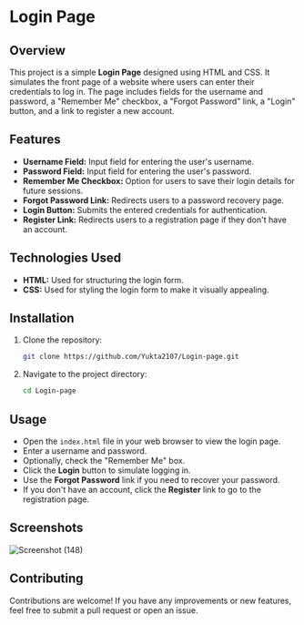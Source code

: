 # Login Page

## Overview

This project is a simple **Login Page** designed using HTML and CSS. It simulates the front page of a website where users can enter their credentials to log in. The page includes fields for the username and password, a "Remember Me" checkbox, a "Forgot Password" link, a "Login" button, and a link to register a new account.

## Features

- **Username Field:** Input field for entering the user's username.
- **Password Field:** Input field for entering the user's password.
- **Remember Me Checkbox:** Option for users to save their login details for future sessions.
- **Forgot Password Link:** Redirects users to a password recovery page.
- **Login Button:** Submits the entered credentials for authentication.
- **Register Link:** Redirects users to a registration page if they don't have an account.

## Technologies Used

- **HTML:** Used for structuring the login form.
- **CSS:** Used for styling the login form to make it visually appealing.

## Installation

1. Clone the repository:
    ```bash
    git clone https://github.com/Yukta2107/Login-page.git
    ```
2. Navigate to the project directory:
    ```bash
    cd Login-page
    ```

## Usage

- Open the `index.html` file in your web browser to view the login page.
- Enter a username and password.
- Optionally, check the "Remember Me" box.
- Click the **Login** button to simulate logging in.
- Use the **Forgot Password** link if you need to recover your password.
- If you don't have an account, click the **Register** link to go to the registration page.

## Screenshots

![Screenshot (148)](https://github.com/user-attachments/assets/ca8f6369-4a5e-45f3-a37c-3cf9503ca749)

## Contributing

Contributions are welcome! If you have any improvements or new features, feel free to submit a pull request or open an issue.
